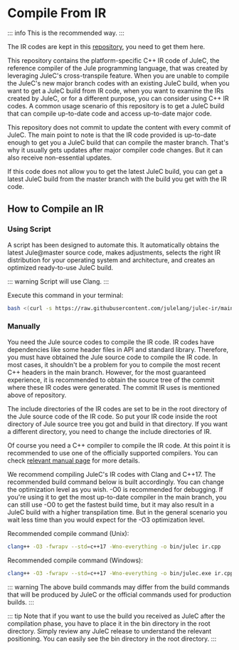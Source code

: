 # Compile From IR

::: info
This is the recommended way.
:::

The IR codes are kept in this [repository](https://github.com/julelang/julec-ir), you need to get them here.

This repository contains the platform-specific C++ IR code of JuleC, the reference compiler of the Jule programming language, that was created by leveraging JuleC's cross-transpile feature. When you are unable to compile the JuleC's new major branch codes with an existing JuleC build, when you want to get a JuleC build from IR code, when you want to examine the IRs created by JuleC, or for a different purpose, you can consider using C++ IR codes. A common usage scenario of this repository is to get a JuleC build that can compile up-to-date code and access up-to-date major code.

This repository does not commit to update the content with every commit of JuleC. The main point to note is that the IR code provided is up-to-date enough to get you a JuleC build that can compile the master branch. That's why it usually gets updates after major compiler code changes. But it can also receive non-essential updates.

If this code does not allow you to get the latest JuleC build, you can get a latest JuleC build from the master branch with the build you get with the IR code.

## How to Compile an IR

### Using Script

A script has been designed to automate this. It automatically obtains the latest Jule@master source code, makes adjustments, selects the right IR distribution for your operating system and architecture, and creates an optimized ready-to-use JuleC build.

::: warning
Script will use Clang.
:::


Execute this command in your terminal:
```bash
bash <(curl -s https://raw.githubusercontent.com/julelang/julec-ir/main/compile-ir.sh)
```

### Manually

You need the Jule source codes to compile the IR code. IR codes have dependencies like some header files in API and standard library. Therefore, you must have obtained the Jule source code to compile the IR code. In most cases, it shouldn't be a problem for you to compile the most recent C++ headers in the main branch. However, for the most guaranteed experience, it is recommended to obtain the source tree of the commit where these IR codes were generated. The commit IR uses is mentioned above of repository.

The include directories of the IR codes are set to be in the root directory of the Jule source code of the IR code. So put your IR code inside the root directory of Jule source tree you got and build in that directory. If you want a different directory, you need to change the include directories of IR.

Of course you need a C++ compiler to compile the IR code. At this point it is recommended to use one of the officially supported compilers. You can check [relevant manual page](/compiler/backend/) for more details.

We recommend compiling JuleC's IR codes with Clang and C++17. The recommended build command below is built accordingly. You can change the optimization level as you wish. -O0 is recommended for debugging. If you're using it to get the most up-to-date compiler in the main branch, you can still use -O0 to get the fastest build time, but it may also result in a JuleC build with a higher transpilation time. But in the general scenario you wait less time than you would expect for the -O3 optimization level.

Recommended compile command (Unix):
```sh
clang++ -O3 -fwrapv --std=c++17 -Wno-everything -o bin/julec ir.cpp
```

Recommended compile command (Windows):
```sh
clang++ -O3 -fwrapv --std=c++17 -Wno-everything -o bin/julec.exe ir.cpp -lws2_32 -lshell32
```

::: warning
The above build commands may differ from the build commands that will be produced by JuleC or the official commands used for production builds.
:::

::: tip
Note that if you want to use the build you received as JuleC after the compilation phase, you have to place it in the bin directory in the root directory. Simply review any JuleC release to understand the relevant positioning. You can easily see the bin directory in the root directory.
:::
